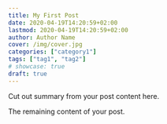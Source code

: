 ```yaml
---
title: My First Post
date: 2020-04-19T14:20:59+02:00
lastmod: 2020-04-19T14:20:59+02:00
author: Author Name
cover: /img/cover.jpg
categories: ["category1"]
tags: ["tag1", "tag2"]
# showcase: true
draft: true
---
```


Cut out summary from your post content here.

<!--more-->

The remaining content of your post.
